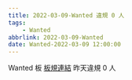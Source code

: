 ```yaml
---
title: 2022-03-09-Wanted 違規 0 人
tags:
    - Wanted
abbrlink: 2022-03-09-Wanted
date: Wanted-2022-03-09 12:00:00
---
```

Wanted 板 [板規連結](https://www.ptt.cc/bbs/Wanted/M.1608829773.A.D3B.html)
昨天違規 0 人
